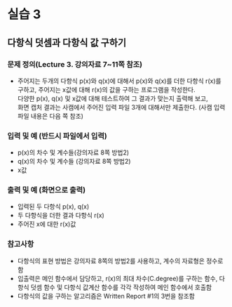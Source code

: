 # 실습 3  
## 다항식 덧셈과 다항식 값 구하기  
### 문제 정의(Lecture 3. 강의자료 7~11쪽 참조)  
* 주어지는 두개의 다항식 p(x)와 q(x)에 대해서 p(x)와 q(x)를 더한 다항식 r(x)를 구하고, 주어지는 x값에 대해 r(x)의 값을 구하는 프로그램을 작성한다.  
다양한 p(x), q(x) 및 x값에 대해 테스트하여 그 결과가 맞는지 출력해 보고,  
화면 캡처 결과는 사캠에서 주어진 입력 파일 3개에 대해서만 제출한다. (사캠 입력 파일 내용은 다음 쪽 참조)  

### 입력 및 예 (반드시 파일에서 입력)  
* p(x)의 차수 및 계수들(강의자료 8쪽 방법2)  
* q(x)의 차수 및 계수들 (강의자료 8쪽 방법2)  
* x값  

### 출력 및 예 (화면으로 출력)
* 입력된 두 다항식 p(x), q(x)  
* 두 다항식을 더한 결과 다항식 r(x)  
* 주어진 x에 대한 r(x)값  

### 참고사항
* 다항식의 표현 방법은 강의자료 8쪽의 방법2를 사용하고, 계수의 자료형은 정수로 함  
* 입출력은 메인 함수에서 담당하고, r(x)의 최대 차수(C.degree)를 구하는 함수, 다항식 덧셈 함수 및 다항식 값계산 함수를 각각 작성하여 메인 함수에서 호출함  
* 다항식의 값을 구하는 알고리즘은 Written Report #1의 3번을 참조함  
